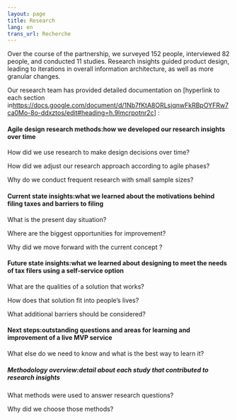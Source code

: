 ```yaml
---
layout: page
title: Research
lang: en
trans_url: Recherche
---
```

Over the course of the partnership, we surveyed 152 people, interviewed 82 people, and conducted 11 studies. Research insights guided product design, leading to iterations in overall information architecture, as well as more granular changes.

Our research team has provided detailed documentation on [hyperlink to each section in<https://docs.google.com/document/d/1Nb7fKtA8ORLsjqnwFkRBpOYFRw7ca0Mo-8o-ddxztos/edit#heading=h.9lmcrpotnr2c>] :

#### Agile design research methods:how we developed our research insights over time

How did we use research to make design decisions over time?

How did we adjust our research approach according to agile phases?

Why do we conduct frequent research with small sample sizes?

#### Current state insights:what we learned about the motivations behind filing taxes and barriers to filing

What is the present day situation?

Where are the biggest opportunities for improvement?

Why did we move forward with the current concept ?

#### Future state insights:what we learned about designing to meet the needs of tax filers using a self-service option

What are the qualities of a solution that works?

How does that solution fit into people’s lives?

What additional barriers should be considered?

#### Next steps:outstanding questions and areas for learning and improvement of a live MVP service

What else do we need to know and what is the best way to learn it?

##### Methodology overview:detail about each study that contributed to research insights

What methods were used to answer research questions? 

Why did we choose those methods?